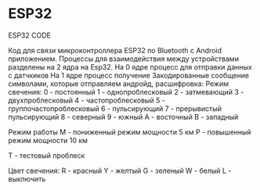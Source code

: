# ESP32
ESP32 CODE

Код для связи микроконтроллера ESP32 по Bluetooth c Android приложением.
Процессы для взаимодействия между устройствами разделены на 2 ядра на Esp32.
На 0 ядре процесс для отправки данных с датчкиков 
На 1 ядре процесс получение
Закодированные сообщение символами, которые отправляем андройд, расшифровка:
Режим свечения:
0 - постоянный
1 - однопроблесковый
2 - затмевающий 
3 - двухпроблесковый
4 - частопроблесковый
5 - группочастопроблесковый
6 - пульсирующий
7 - прерывистый пульсирующий
8 - северный
9 - южный 
A - восточный
B - западный

Режим работы
M - пониженный режим мощности 5 км
P - повышенный режим мощности 10 км

T - тестовый проблеск

Цвет свечения:
R - красный 
Y - желтый
G - зеленый
W - белый
L - выключить
